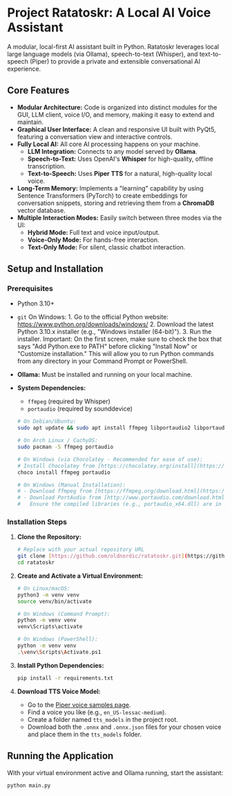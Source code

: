 # Project Ratatoskr: A Local AI Voice Assistant

A modular, local-first AI assistant built in Python. Ratatoskr leverages local large language models (via Ollama), speech-to-text (Whisper), and text-to-speech (Piper) to provide a private and extensible conversational AI experience.

## Core Features

-   **Modular Architecture:** Code is organized into distinct modules for the GUI, LLM client, voice I/O, and memory, making it easy to extend and maintain.
-   **Graphical User Interface:** A clean and responsive UI built with PyQt5, featuring a conversation view and interactive controls.
-   **Fully Local AI:** All core AI processing happens on your machine.
    -   **LLM Integration:** Connects to any model served by **Ollama**.
    -   **Speech-to-Text:** Uses OpenAI's **Whisper** for high-quality, offline transcription.
    -   **Text-to-Speech:** Uses **Piper TTS** for a natural, high-quality local voice.
-   **Long-Term Memory:** Implements a "learning" capability by using Sentence Transformers (PyTorch) to create embeddings for conversation snippets, storing and retrieving them from a **ChromaDB** vector database.
-   **Multiple Interaction Modes:** Easily switch between three modes via the UI:
    -   **Hybrid Mode:** Full text and voice input/output.
    -   **Voice-Only Mode:** For hands-free interaction.
    -   **Text-Only Mode:** For silent, classic chatbot interaction.

## Setup and Installation

### Prerequisites
-   Python 3.10+
-   `git`
On Windows: 1. Go to the official Python website: https://www.python.org/downloads/windows/ 2. Download the latest Python 3.10.x installer (e.g., "Windows installer (64-bit)"). 3. Run the installer. Important: On the first screen, make sure to check the box that says "Add Python.exe to PATH" before clicking "Install Now" or "Customize installation." This will allow you to run Python commands from any directory in your Command Prompt or PowerShell.
-   **Ollama:** Must be installed and running on your local machine.
-   **System Dependencies:**
    -   `ffmpeg` (required by Whisper)
    -   `portaudio` (required by sounddevice)

    ```bash
    # On Debian/Ubuntu:
    sudo apt update && sudo apt install ffmpeg libportaudio2 libportaudiocpp0 portaudio19-dev

    # On Arch Linux / CachyOS:
    sudo pacman -S ffmpeg portaudio

    # On Windows (via Chocolatey - Recommended for ease of use):
    # Install Chocolatey from [https://chocolatey.org/install](https://chocolatey.org/install)
    choco install ffmpeg portaudio

    # On Windows (Manual Installation):
    # - Download ffmpeg from [https://ffmpeg.org/download.html](https://ffmpeg.org/download.html) and add it to your system PATH.
    # - Download PortAudio from [http://www.portaudio.com/download.html](http://www.portaudio.com/download.html) and follow its build instructions.
    #   Ensure the compiled libraries (e.g., portaudio_x64.dll) are in your system PATH or Python's environment.
    ```

### Installation Steps

1.  **Clone the Repository:**
    ```bash
    # Replace with your actual repository URL
    git clone [https://github.com/oldnordic/ratatoskr.git](https://github.com/oldnordic/ratatoskr.git)
    cd ratatoskr
    ```

2.  **Create and Activate a Virtual Environment:**
    ```bash
    # On Linux/macOS:
    python3 -m venv venv
    source venv/bin/activate

    # On Windows (Command Prompt):
    python -m venv venv
    venv\Scripts\activate

    # On Windows (PowerShell):
    python -m venv venv
    .\venv\Scripts\Activate.ps1
    ```

3.  **Install Python Dependencies:**
    ```bash
    pip install -r requirements.txt
    ```

4.  **Download TTS Voice Model:**
    -   Go to the [Piper voice samples page](https://rhasspy.github.io/piper-samples/).
    -   Find a voice you like (e.g., `en_US-lessac-medium`).
    -   Create a folder named `tts_models` in the project root.
    -   Download both the `.onnx` and `.onnx.json` files for your chosen voice and place them in the `tts_models` folder.

## Running the Application

With your virtual environment active and Ollama running, start the assistant:

```bash
python main.py
